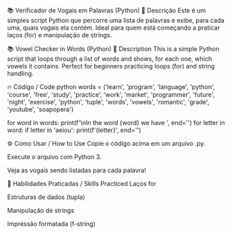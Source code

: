 📚 Verificador de Vogais em Palavras (Python)
📝 Descrição
Este é um simples script Python que percorre uma lista de palavras e exibe, para cada uma, quais vogais ela contém.
Ideal para quem está começando a praticar laços (for) e manipulação de strings.

📚 Vowel Checker in Words (Python)
📝 Description
This is a simple Python script that loops through a list of words and shows, for each one, which vowels it contains.
Perfect for beginners practicing loops (for) and string handling.

🔥 Código / Code
python
words = ('learn', 'program', 'language', 'python',
         'course', 'free', 'study', 'practice',
         'work', 'market', 'programmer', 'future',
         'night', 'exercise', 'python', 'tuple', 'words',
         'vowels', 'romantic', 'grade', 'youtube', 'soapopera')

for word in words:
    print(f'\nIn the word {word} we have ', end='')
    for letter in word:
        if letter in 'aeiou':
            print(f'{letter}', end='')
            
⚙️ Como Usar / How to Use
Copie o código acima em um arquivo .py.

Execute o arquivo com Python 3.

Veja as vogais sendo listadas para cada palavra!

🚀 Habilidades Praticadas / Skills Practiced
Laços for

Estruturas de dados (tupla)

Manipulação de strings

Impressão formatada (f-string)

